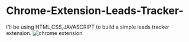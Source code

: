 # Chrome-Extension-Leads-Tracker-
I'll be using HTML,CSS,JAVASCRIPT to build a simple leads tracker extension.
![chrome extension](https://user-images.githubusercontent.com/103696869/176982935-ac7db4c6-0a5a-4dd1-a12f-0f76231d9e30.jpg)
